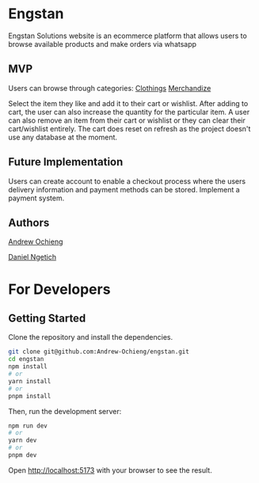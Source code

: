# Engstan
Engstan Solutions website is an ecommerce platform that allows users to browse available products and make orders via whatsapp

## MVP

Users can browse through categories:
 [Clothings](https://engstan.vercel.app/clothings)
 [Merchandize](https://engstan.vercel.app/merchandize)

Select the item they like and add it to their cart or wishlist.
After adding to cart, the user can also increase the quantity for the particular item.
A user can also remove an item from their cart or wishlist or they can clear their cart/wishlist entirely.
The cart does reset on refresh as the project doesn't use any database at the moment.

## Future Implementation
Users can create account to enable a checkout process where the users delivery information and payment methods can be stored.
Implement  a payment system.


## Authors
[Andrew Ochieng](https://github.com/Andrew-Ochieng)

[Daniel Ngetich](https://github.com/danielngetich)


# For Developers
## Getting Started

Clone the repository and install the dependencies.

```bash
git clone git@github.com:Andrew-Ochieng/engstan.git
cd engstan
npm install
# or
yarn install
# or
pnpm install
```

Then, run the development server:

```bash
npm run dev
# or
yarn dev
# or
pnpm dev
```

Open [http://localhost:5173](http://localhost:5173) with your browser to see the result.
